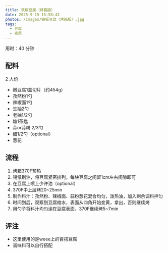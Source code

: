 ```yaml
---
title: 铁板豆腐（烤箱版）
date: 2025-9-15 15:58:43
photos: /images/铁板豆腐（烤箱版）.jpg
tags:
  - 豆腐
  - 素菜
---
```


用时：40 分钟

## 配料

2 人份

- 嫩豆腐1盒切片（约454g）
- 孜然粉1勺
- 辣椒面1勺
- 生抽2勺
- 老抽1/2勺
- 糖1茶匙
- 蒜or蒜粉 2/3勺
- 醋1/2勺（optional）
- 葱花

<!--more-->

## 流程

1. 烤箱370F预热
2. 锡纸刷油，将豆腐紧密排列，每块豆腐之间留1cm左右间隙即可
3. 在豆腐上喷上少许油（optional）
4. 370F中上层烤20~25min
5. 制作料汁：孜然粉、辣椒面、蒜粉葱花混合均匀，泼热油，加入剩余调料拌匀
6. 时间到后，观察到豆腐缩水，表面从四角开始变黄，拿出，否则继续烤
7. 用勺子将料汁均匀涂在豆腐表面，370F继续烤5~7min

## 评注

- 这里使用的是weee上的百搭豆腐
- 调味料可以自行搭配